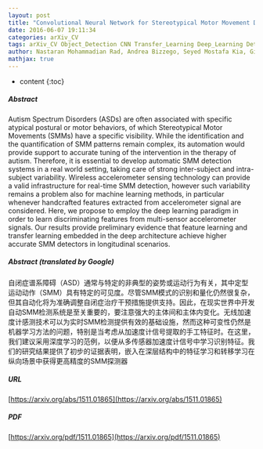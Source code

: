 ```yaml
---
layout: post
title: "Convolutional Neural Network for Stereotypical Motor Movement Detection in Autism"
date: 2016-06-07 19:11:34
categories: arXiv_CV
tags: arXiv_CV Object_Detection CNN Transfer_Learning Deep_Learning Detection
author: Nastaran Mohammadian Rad, Andrea Bizzego, Seyed Mostafa Kia, Giuseppe Jurman, Paola Venuti, Cesare Furlanello
mathjax: true
---
```


* content
{:toc}

##### Abstract
Autism Spectrum Disorders (ASDs) are often associated with specific atypical postural or motor behaviors, of which Stereotypical Motor Movements (SMMs) have a specific visibility. While the identification and the quantification of SMM patterns remain complex, its automation would provide support to accurate tuning of the intervention in the therapy of autism. Therefore, it is essential to develop automatic SMM detection systems in a real world setting, taking care of strong inter-subject and intra-subject variability. Wireless accelerometer sensing technology can provide a valid infrastructure for real-time SMM detection, however such variability remains a problem also for machine learning methods, in particular whenever handcrafted features extracted from accelerometer signal are considered. Here, we propose to employ the deep learning paradigm in order to learn discriminating features from multi-sensor accelerometer signals. Our results provide preliminary evidence that feature learning and transfer learning embedded in the deep architecture achieve higher accurate SMM detectors in longitudinal scenarios.

##### Abstract (translated by Google)
自闭症谱系障碍（ASD）通常与特定的非典型的姿势或运动行为有关，其中定型运动动作（SMM）具有特定的可见度。尽管SMM模式的识别和量化仍然很复杂，但其自动化将为准确调整自闭症治疗干预措施提供支持。因此，在现实世界中开发自动SMM检测系统是至关重要的，要注意强大的主体间和主体内变化。无线加速度计感测技术可以为实时SMM检测提供有效的基础设施，然而这种可变性仍然是机器学习方法的问题，特别是当考虑从加速度计信号提取的手工特征时。在这里，我们建议采用深度学习的范例，以便从多传感器加速度计信号中学习识别特征。我们的研究结果提供了初步的证据表明，嵌入在深层结构中的特征学习和转移学习在纵向场景中获得更高精度的SMM探测器

##### URL
[https://arxiv.org/abs/1511.01865](https://arxiv.org/abs/1511.01865)

##### PDF
[https://arxiv.org/pdf/1511.01865](https://arxiv.org/pdf/1511.01865)

